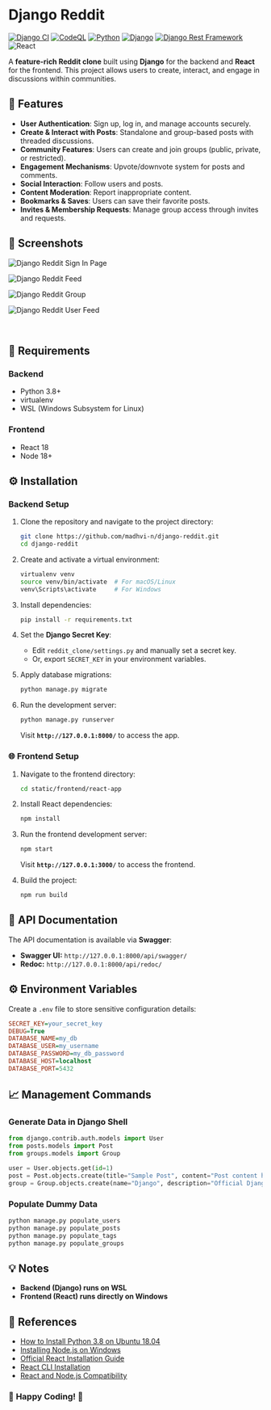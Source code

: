 # Django Reddit

[![Django CI](https://github.com/madhvi-n/django-reddit/actions/workflows/django.yml/badge.svg)](https://github.com/madhvi-n/django-reddit/actions/workflows/django.yml)
[![CodeQL](https://github.com/madhvi-n/django-reddit/actions/workflows/github-code-scanning/codeql/badge.svg)](https://github.com/madhvi-n/django-reddit/actions/workflows/github-code-scanning/codeql)
[![Python](https://img.shields.io/badge/Python-3.8-blue?style=flat&logo=python&logoColor=white)](https://www.python.org/)
[![Django](https://img.shields.io/badge/Django-3.1-brightgreen?style=flat&logo=django&logoColor=white)](https://www.djangoproject.com/)
[![Django Rest Framework](https://img.shields.io/badge/Django_Rest_Framework-3.11-red?style=flat&logo=django&logoColor=white)](https://www.django-rest-framework.org/)
![React](https://img.shields.io/badge/React-18-blue?style=flat&logo=react&logoColor=white)

A **feature-rich Reddit clone** built using **Django** for the backend and **React** for the frontend. This project allows users to create, interact, and engage in discussions within communities.

## 🚀 Features

- **User Authentication**: Sign up, log in, and manage accounts securely.
- **Create & Interact with Posts**: Standalone and group-based posts with threaded discussions.
- **Community Features**: Users can create and join groups (public, private, or restricted).
- **Engagement Mechanisms**: Upvote/downvote system for posts and comments.
- **Social Interaction**: Follow users and posts.
- **Content Moderation**: Report inappropriate content.
- **Bookmarks & Saves**: Users can save their favorite posts.
- **Invites & Membership Requests**: Manage group access through invites and requests.


## 📸 Screenshots

![Django Reddit Sign In Page](screenshots/image01.png?raw=true "Django Reddit Sign In")

![Django Reddit Feed](screenshots/image02.png?raw=true "Django Reddit Feed")

![Django Reddit Group](screenshots/image03.png?raw=true "Django Reddit Group")

![Django Reddit User Feed](screenshots/image04.png?raw=true "Django Reddit User Feed")

<br>

## 🔧 Requirements

### Backend
- Python 3.8+
- virtualenv
- WSL (Windows Subsystem for Linux)

### Frontend
- React 18
- Node 18+


## ⚙️ Installation

### Backend Setup
1. Clone the repository and navigate to the project directory:
    ```bash
    git clone https://github.com/madhvi-n/django-reddit.git
    cd django-reddit
    ```

2. Create and activate a virtual environment:
    ```bash
    virtualenv venv
    source venv/bin/activate  # For macOS/Linux
    venv\Scripts\activate     # For Windows
    ```

3. Install dependencies:
    ```bash
    pip install -r requirements.txt
    ```

4. Set the **Django Secret Key**:
    - Edit `reddit_clone/settings.py` and manually set a secret key.
    - Or, export `SECRET_KEY` in your environment variables.

5. Apply database migrations:
    ```bash
    python manage.py migrate
    ```

6. Run the development server:
    ```bash
    python manage.py runserver
    ```

    Visit **`http://127.0.0.1:8000/`** to access the app.



### 🌐 Frontend Setup
1. Navigate to the frontend directory:
    ```bash
    cd static/frontend/react-app
    ```

2. Install React dependencies:
    ```bash
    npm install
    ```

3. Run the frontend development server:
    ```bash
    npm start
    ```

    Visit **`http://127.0.0.1:3000/`** to access the frontend.
4. Build the project:
    ```bash
    npm run build
    ```

## 📝 API Documentation

The API documentation is available via **Swagger**:

- **Swagger UI:** `http://127.0.0.1:8000/api/swagger/`
- **Redoc:** `http://127.0.0.1:8000/api/redoc/`

## ⚙️ Environment Variables

Create a `.env` file to store sensitive configuration details:

```ini
SECRET_KEY=your_secret_key
DEBUG=True
DATABASE_NAME=my_db
DATABASE_USER=my_username
DATABASE_PASSWORD=my_db_password
DATABASE_HOST=localhost
DATABASE_PORT=5432
```


## 📈 Management Commands

### Generate Data in Django Shell
```python
from django.contrib.auth.models import User
from posts.models import Post
from groups.models import Group

user = User.objects.get(id=1)
post = Post.objects.create(title="Sample Post", content="Post content here", author=user)
group = Group.objects.create(name="Django", description="Official Django community on Django Reddit")
```

### Populate Dummy Data
```bash
python manage.py populate_users
python manage.py populate_posts
python manage.py populate_tags
python manage.py populate_groups
```


## 💡 Notes
- **Backend (Django) runs on WSL**
- **Frontend (React) runs directly on Windows**


## 📐 References
- [How to Install Python 3.8 on Ubuntu 18.04](https://linuxize.com/post/how-to-install-python-3-8-on-ubuntu-18-04/)
- [Installing Node.js on Windows](https://www.guru99.com/download-install-node-js.html)
- [Official React Installation Guide](https://react.dev/learn)
- [React CLI Installation](https://react.dev/learn)
- [React and Node.js Compatibility](https://react.dev/learn)

### 🎉 **Happy Coding!** 🚀

